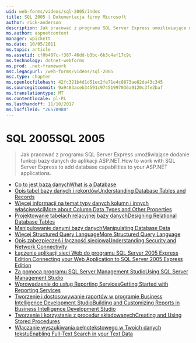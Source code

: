 ```yaml
---
uid: web-forms/videos/sql-2005/index
title: SQL 2005 | Dokumentacja firmy Microsoft
author: rick-anderson
description: Jak pracować z programu SQL Server Express umożliwiające dodanie funkcji bazy danych do aplikacji ASP.NET.
ms.author: aspnetcontent
manager: wpickett
ms.date: 10/05/2011
ms.topic: article
ms.assetid: cf0b487c-f387-46dd-b3bc-6b3c4af17c9c
ms.technology: dotnet-webforms
ms.prod: .net-framework
msc.legacyurl: /web-forms/videos/sql-2005
msc.type: chapter
ms.openlocfilehash: 42fc321b4d1d51ec2fe71e4c8873ae62da43c345
ms.sourcegitcommit: 9a9483aceb34591c97451997036a9120c3fe2baf
ms.translationtype: MT
ms.contentlocale: pl-PL
ms.lasthandoff: 11/10/2017
ms.locfileid: "26570980"
---
```

<a name="sql-2005"></a><span data-ttu-id="6436c-103">SQL 2005</span><span class="sxs-lookup"><span data-stu-id="6436c-103">SQL 2005</span></span>
====================
> <span data-ttu-id="6436c-104">Jak pracować z programu SQL Server Express umożliwiające dodanie funkcji bazy danych do aplikacji ASP.NET.</span><span class="sxs-lookup"><span data-stu-id="6436c-104">How to work with SQL Server Express to add database capabilities to your ASP.NET applications.</span></span>


- [<span data-ttu-id="6436c-105">Co to jest bazą danych</span><span class="sxs-lookup"><span data-stu-id="6436c-105">What is a Database</span></span>](what-is-a-database.md)
- [<span data-ttu-id="6436c-106">Opis tabel bazy danych i rekordów</span><span class="sxs-lookup"><span data-stu-id="6436c-106">Understanding Database Tables and Records</span></span>](understanding-database-tables-and-records.md)
- [<span data-ttu-id="6436c-107">Więcej informacji na temat typy danych kolumn i innych właściwości</span><span class="sxs-lookup"><span data-stu-id="6436c-107">More about Column Data Types and Other Properties</span></span>](more-about-column-data-types-and-other-properties.md)
- [<span data-ttu-id="6436c-108">Projektowanie tabelach relacyjnej bazy danych</span><span class="sxs-lookup"><span data-stu-id="6436c-108">Designing Relational Database Tables</span></span>](designing-relational-database-tables.md)
- [<span data-ttu-id="6436c-109">Manipulowanie danymi bazy danych</span><span class="sxs-lookup"><span data-stu-id="6436c-109">Manipulating Database Data</span></span>](manipulating-database-data.md)
- [<span data-ttu-id="6436c-110">Więcej Structured Query Language</span><span class="sxs-lookup"><span data-stu-id="6436c-110">More Structured Query Language</span></span>](more-structured-query-language.md)
- [<span data-ttu-id="6436c-111">Opis zabezpieczeń i łączność sieciową</span><span class="sxs-lookup"><span data-stu-id="6436c-111">Understanding Security and Network Connectivity</span></span>](understanding-security-and-network-connectivity.md)
- [<span data-ttu-id="6436c-112">Łączenie aplikacji sieci Web do programu SQL Server 2005 Express Edition.</span><span class="sxs-lookup"><span data-stu-id="6436c-112">Connecting your Web Application to SQL Server 2005 Express Edition</span></span>](connecting-your-web-application-to-sql-server-2005-express-edition.md)
- [<span data-ttu-id="6436c-113">Za pomocą programu SQL Server Management Studio</span><span class="sxs-lookup"><span data-stu-id="6436c-113">Using SQL Server Management Studio</span></span>](using-sql-server-management-studio.md)
- [<span data-ttu-id="6436c-114">Wprowadzenie do usług Reporting Services</span><span class="sxs-lookup"><span data-stu-id="6436c-114">Getting Started with Reporting Services</span></span>](getting-started-with-reporting-services.md)
- [<span data-ttu-id="6436c-115">Tworzenie i dostosowywanie raportów w programie Business Intelligence Development Studio</span><span class="sxs-lookup"><span data-stu-id="6436c-115">Building and Customizing Reports in Business Intelligence Development Studio</span></span>](building-and-customizing-reports-in-business-intelligence-development-studio.md)
- [<span data-ttu-id="6436c-116">Tworzenie i korzystanie z procedur składowanych</span><span class="sxs-lookup"><span data-stu-id="6436c-116">Creating and Using Stored Procedures</span></span>](creating-and-using-stored-procedures.md)
- [<span data-ttu-id="6436c-117">Włączanie wyszukiwania pełnotekstowego w Twoich danych tekstu</span><span class="sxs-lookup"><span data-stu-id="6436c-117">Enabling Full-Text Search in your Text Data</span></span>](enabling-full-text-search-in-your-text-data.md)
